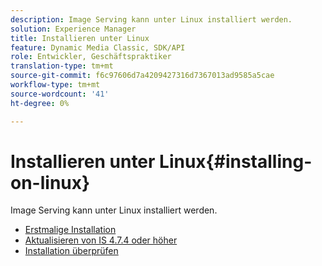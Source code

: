 ```yaml
---
description: Image Serving kann unter Linux installiert werden.
solution: Experience Manager
title: Installieren unter Linux
feature: Dynamic Media Classic, SDK/API
role: Entwickler, Geschäftspraktiker
translation-type: tm+mt
source-git-commit: f6c97606d7a4209427316d7367013ad9585a5cae
workflow-type: tm+mt
source-wordcount: '41'
ht-degree: 0%

---
```



# Installieren unter Linux{#installing-on-linux}

Image Serving kann unter Linux installiert werden.

* [Erstmalige Installation](t-first-install-lin.md)
* [Aktualisieren von IS 4.7.4 oder höher](t-update-lin.md)
* [Installation überprüfen](t-verify-install-lin.md)
